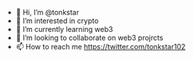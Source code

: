 - 👋 Hi, I’m @tonkstar
- 👀 I’m interested in crypto
- 🌱 I’m currently learning web3
- 💞️ I’m looking to collaborate on web3 projrcts
- 📫 How to reach me https://twitter.com/tonkstar102

<!---
tonkstar/tonkstar is a ✨ special ✨ repository because its `README.md` (this file) appears on your GitHub profile.
You can click the Preview link to take a look at your changes.
--->
